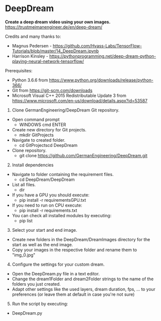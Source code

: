 # DeepDream
**Create a deep dream video using your own images.**
https://trustmeimanengineer.de/en/deep-dream/

Credits and many thanks to:
* Magnus Pedersen - https://github.com/Hvass-Labs/TensorFlow-Tutorials/blob/master/14_DeepDream.ipynb
* Harrison Kinsley - https://pythonprogramming.net/deep-dream-python-playing-neural-network-tensorflow/

Prerequisites:
* Python 3.6.6 from https://www.python.org/downloads/release/python-366/
* Git from https://git-scm.com/downloads
* Microsoft Visual C++ 2015 Redistributable Update 3 from https://www.microsoft.com/en-us/download/details.aspx?id=53587
	
1. Clone GermanEngineering/DeepDream Git repository.
* Open command prompt
	* WINDOWS cmd ENTER
* Create new directory for Git projects.
	* mkdir GitProjects
* Navigate to created folder.
	* cd GitProjectscd DeepDream
* Clone repository.
	* git clone https://github.com/GermanEngineering/DeepDream.git

2. Install dependencies
* Navigate to folder containing the requirement files.
	* cd DeepDream/DeepDream
* List all files.
	* dir
* If you have a GPU you should execute:
	* pip install -r requirementsGPU.txt
* If you need to run on CPU execute:
	* pip install -r requirements.txt
* You can check all installed modules by executing:
	* pip list

3. Select your start and end image.
* Create new folders in the DeepDream/DreamImages directory for the start as well as the end image.
* Copy your images in the respective folder and rename them to "img_0.jpg"		
		
4. Configure the settings for your custom dream.
* Open the DeepDream.py file in a text editor.
* Change the dream1Folder and dream2Folder strings to the name of the folders you just created.
* Adapt other settings like the used layers, dream duration, fps, ... to your preferences (or leave them at default in case you're not sure)
	
5. Run the script by executing:
* DeepDream.py
